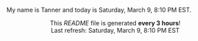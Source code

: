 My name is Tanner and today is Saturday, March 9, 8:10 PM EST.

<p align="center">This <i>README</i> file is generated <b>every 3 hours</b>!</br>Last refresh: Saturday, March 9, 8:10 PM EST<br /></p>

